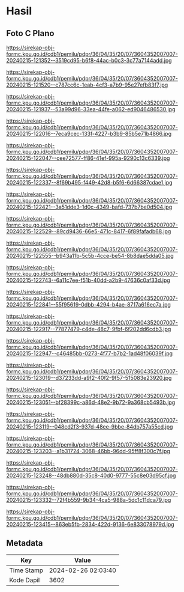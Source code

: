 # Hasil

## Foto C Plano

https://sirekap-obj-formc.kpu.go.id/cdb1/pemilu/pdpr/36/04/35/20/07/3604352007007-20240215-121352--3519cd95-b6f8-44ac-b0c3-3c77a7144add.jpg

https://sirekap-obj-formc.kpu.go.id/cdb1/pemilu/pdpr/36/04/35/20/07/3604352007007-20240215-121520--c787cc6c-1eab-4cf3-a7b9-95e27efb83f7.jpg

https://sirekap-obj-formc.kpu.go.id/cdb1/pemilu/pdpr/36/04/35/20/07/3604352007007-20240215-121937--53a99d96-33ea-44fe-a062-ed9046486530.jpg

https://sirekap-obj-formc.kpu.go.id/cdb1/pemilu/pdpr/36/04/35/20/07/3604352007007-20240215-122016--7eca9cec-133f-4227-b3b9-85b5e71b4866.jpg

https://sirekap-obj-formc.kpu.go.id/cdb1/pemilu/pdpr/36/04/35/20/07/3604352007007-20240215-122047--cee72577-ff86-41ef-995a-9290c13c6339.jpg

https://sirekap-obj-formc.kpu.go.id/cdb1/pemilu/pdpr/36/04/35/20/07/3604352007007-20240215-122337--8f69b495-f449-42d8-b5f6-6d66387cdae1.jpg

https://sirekap-obj-formc.kpu.go.id/cdb1/pemilu/pdpr/36/04/35/20/07/3604352007007-20240215-122421--3a51dde3-1d0c-4349-bafd-737b7be0d504.jpg

https://sirekap-obj-formc.kpu.go.id/cdb1/pemilu/pdpr/36/04/35/20/07/3604352007007-20240215-122529--89cd9436-66e5-471c-8417-6f89fafadb68.jpg

https://sirekap-obj-formc.kpu.go.id/cdb1/pemilu/pdpr/36/04/35/20/07/3604352007007-20240215-122555--b943a11b-5c5b-4cce-be54-8b8dae5dda05.jpg

https://sirekap-obj-formc.kpu.go.id/cdb1/pemilu/pdpr/36/04/35/20/07/3604352007007-20240215-122743--6a11c7ee-f51b-40dd-a2b9-47636c0af33d.jpg

https://sirekap-obj-formc.kpu.go.id/cdb1/pemilu/pdpr/36/04/35/20/07/3604352007007-20240215-122841--55f95619-0dbb-4294-b4ae-8717a616ec7a.jpg

https://sirekap-obj-formc.kpu.go.id/cdb1/pemilu/pdpr/36/04/35/20/07/3604352007007-20240215-122917--77877479-c4de-48c7-9fbf-6f202dd6cdb3.jpg

https://sirekap-obj-formc.kpu.go.id/cdb1/pemilu/pdpr/36/04/35/20/07/3604352007007-20240215-122947--c46485bb-0273-4f77-b7b2-1ad48f06039f.jpg

https://sirekap-obj-formc.kpu.go.id/cdb1/pemilu/pdpr/36/04/35/20/07/3604352007007-20240215-123019--d37233dd-a9f2-40f2-9f57-515083e23920.jpg

https://sirekap-obj-formc.kpu.go.id/cdb1/pemilu/pdpr/36/04/35/20/07/3604352007007-20240215-123051--bf28399c-a86d-48e2-9b72-9a368cb5493b.jpg

https://sirekap-obj-formc.kpu.go.id/cdb1/pemilu/pdpr/36/04/35/20/07/3604352007007-20240215-123119--048cd2f3-937d-48ee-9bbe-84db757a55cd.jpg

https://sirekap-obj-formc.kpu.go.id/cdb1/pemilu/pdpr/36/04/35/20/07/3604352007007-20240215-123203--a1b31724-3068-46bb-96dd-95ff8f300c7f.jpg

https://sirekap-obj-formc.kpu.go.id/cdb1/pemilu/pdpr/36/04/35/20/07/3604352007007-20240215-123248--48db880d-35c8-40d0-9777-55c8e03d95cf.jpg

https://sirekap-obj-formc.kpu.go.id/cdb1/pemilu/pdpr/36/04/35/20/07/3604352007007-20240215-123332--72f4b559-9b34-4ca5-988a-5dc1c11dca79.jpg

https://sirekap-obj-formc.kpu.go.id/cdb1/pemilu/pdpr/36/04/35/20/07/3604352007007-20240215-123415--863eb5fb-2834-422d-9136-6e833078979d.jpg


## Metadata

| Key        | Value               |
| ---------- | ------------------- |
| Time Stamp | 2024-02-26 02:03:40 |
| Kode Dapil | 3602                |




